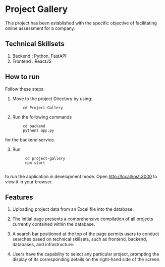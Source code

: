 # Project Gallery
This project has been established with the specific objective of facilitating online assessment for a company.

## Technical Skillsets

1. Backend : Python, FastAPI
2. Frontend : ReactJS

## How to run

Follow these steps:

1. Move to the project Directory by using:
```
        cd Project-Gallery
```

2. Run the following commands
```
        cd backend
        python3 app.py
``` 
for the backend service.

3. Run 

```
         cd project-gallery 
         npm start
         
``` 
to run the application in development mode. Open [http://localhost:3000](http://localhost:3000) to view it in your browser.



## Features

1. Uploading project data from an Excel file into the database.

2. The initial page presents a comprehensive compilation of all projects currently contained within the database.

3. A search bar positioned at the top of the page permits users to conduct searches based on technical skillsets, such as frontend, backend, databases, and infrastructure.

4. Users have the capability to select any particular project, prompting the display of its corresponding details on the right-hand side of the screen.